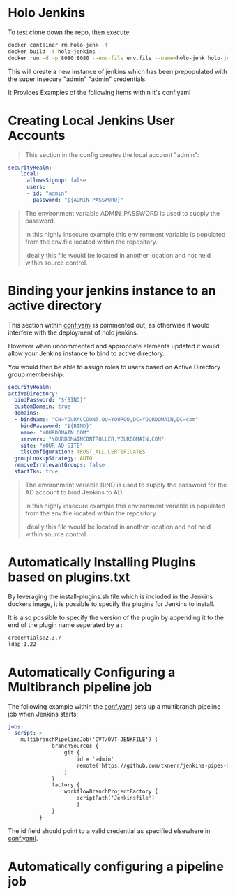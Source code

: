 # Holo Jenkins

To test clone down the repo, then execute:

```bash
docker container rm holo-jenk -f
docker build -t holo-jenkins .
docker run -d -p 8080:8080 --env-file env.file --name=holo-jenk holo-jenkins
```

This will create a new instance of jenkins which has been prepopulated with the super insecure "admin" "admin" credentials.

It Provides Examples of the following items within it's conf.yaml

# Creating Local Jenkins User Accounts

> This section in the config creates the local account "admin":

  ```yaml
  securityRealm:
      local:
        allowsSignup: false
        users:
        - id: "admin"          
          password: "${ADMIN_PASSWORD}"
  ```

> The environment variable ADMIN_PASSWORD is used to supply the password. 
>
> In this highly insecure example this environment variable is populated from the env.file located within the repository.
>
> Ideally this file would be located in another location and not held within source control.

# Binding your jenkins instance to an active directory

This section within [conf.yaml](conf.yaml) is commented out, as otherwise it would interfere with the deployment of holo jenkins.

However when uncommented and appropriate elements updated it would allow your Jenkins instance to bind to active directory.

You would then be able to assign roles to users based on Active Directory group membership:

  ```yaml
  securityRealm:
  activeDirectory:
    bindPassword: "${BIND}"
    customDomain: true
    domains:
    - bindName: "CN=YOURACCOUNT.OU=YOUROU,DC=YOURDOMAIN,DC=com"
      bindPassword: "${BIND}"
      name: "YOURDOMAIN.COM"
      servers: "YOURDOMAINCONTROLLER.YOURDOMAIN.COM"
      site: "YOUR AD SITE"
      tlsConfiguration: TRUST_ALL_CERTIFICATES
    groupLookupStrategy: AUTO
    removeIrrelevantGroups: false
    startTks: true
  ```

> The environment variable BIND is used to supply the password for the AD account to bind Jenkins to AD. 
>
> In this highly insecure example this environment variable is populated from the env.file located within the repository.
>
> Ideally this file would be located in another location and not held within source control.

# Automatically Installing Plugins based on plugins.txt

By leveraging the install-plugins.sh file which is included in the Jenkins dockers image, it is possible to specify the plugins for Jenkins to install.

It is also possible to specify the version of the plugin by appending it to the end of the plugin name seperated by a :

  ```bash
  credentials:2.3.7
  ldap:1.22
  ```

# Automatically Configuring a Multibranch pipeline job

The following example within the [conf.yaml](conf.yaml) sets up a multibranch pipeline job when Jenkins starts:

  ```yaml
  jobs:
  - script: >
      multibranchPipelineJob('OVT/OVT-JENKFILE') {
                branchSources {
                    git {
                        id = 'admin'
                        remote('https://github.com/tknerr/jenkins-pipes-helloworld.git')
                    }
                }
                factory {
                    workflowBranchProjectFactory {
                        scriptPath('Jenkinsfile')
                        }
                }
            }
  ```

The id field should point to a valid credential as specified elsewhere in [conf.yaml](conf.yaml).

# Automatically configuring a pipeline job
